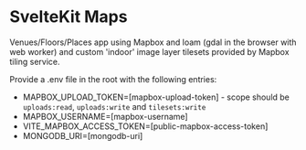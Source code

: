 # SvelteKit Maps

Venues/Floors/Places app using Mapbox and loam (gdal in the browser with web worker) and custom 'indoor' image layer tilesets provided by Mapbox tiling service.

Provide a .env file in the root with the following entries:

- MAPBOX_UPLOAD_TOKEN=[mapbox-upload-token] - scope should be `uploads:read`, `uploads:write` and `tilesets:write`
- MAPBOX_USERNAME=[mapbox-username]
- VITE_MAPBOX_ACCESS_TOKEN=[public-mapbox-access-token]
- MONGODB_URI=[mongodb-uri]
